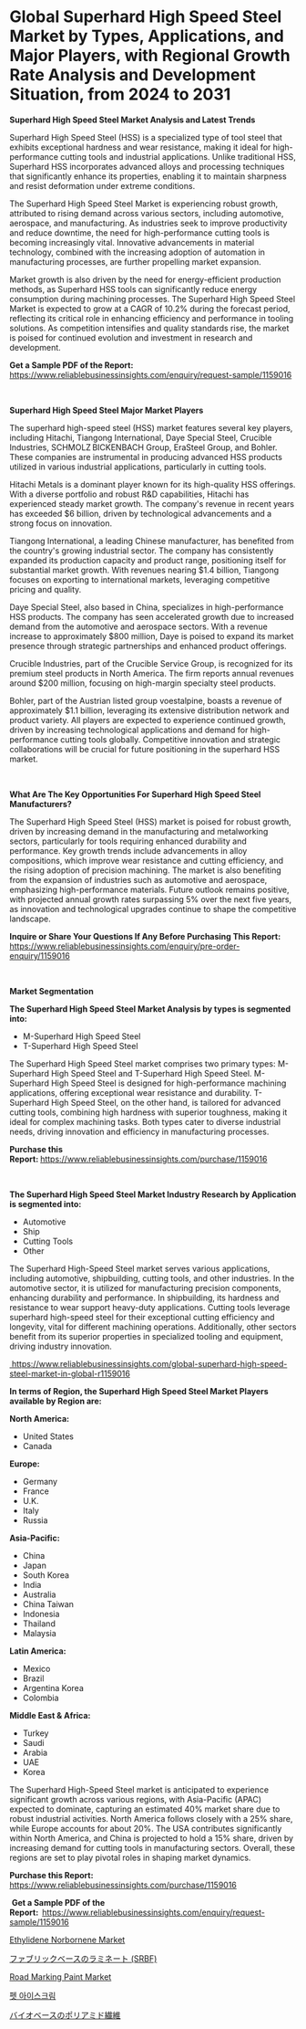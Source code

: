 <p><h1>Global Superhard High Speed Steel Market by Types, Applications, and Major Players, with Regional Growth Rate Analysis and Development Situation, from 2024 to 2031</h1></p><p><strong>Superhard High Speed Steel Market Analysis and Latest Trends</strong></p>
<p><p>Superhard High Speed Steel (HSS) is a specialized type of tool steel that exhibits exceptional hardness and wear resistance, making it ideal for high-performance cutting tools and industrial applications. Unlike traditional HSS, Superhard HSS incorporates advanced alloys and processing techniques that significantly enhance its properties, enabling it to maintain sharpness and resist deformation under extreme conditions.</p><p>The Superhard High Speed Steel Market is experiencing robust growth, attributed to rising demand across various sectors, including automotive, aerospace, and manufacturing. As industries seek to improve productivity and reduce downtime, the need for high-performance cutting tools is becoming increasingly vital. Innovative advancements in material technology, combined with the increasing adoption of automation in manufacturing processes, are further propelling market expansion.</p><p>Market growth is also driven by the need for energy-efficient production methods, as Superhard HSS tools can significantly reduce energy consumption during machining processes. The Superhard High Speed Steel Market is expected to grow at a CAGR of 10.2% during the forecast period, reflecting its critical role in enhancing efficiency and performance in tooling solutions. As competition intensifies and quality standards rise, the market is poised for continued evolution and investment in research and development.</p></p>
<p><strong>Get a Sample PDF of the Report:&nbsp;</strong> <a href="https://www.reliablebusinessinsights.com/enquiry/request-sample/1159016">https://www.reliablebusinessinsights.com/enquiry/request-sample/1159016</a></p>
<p>&nbsp;</p>
<p><strong>Superhard High Speed Steel Major Market Players</strong></p>
<p><p>The superhard high-speed steel (HSS) market features several key players, including Hitachi, Tiangong International, Daye Special Steel, Crucible Industries, SCHMOLZ BICKENBACH Group, EraSteel Group, and Bohler. These companies are instrumental in producing advanced HSS products utilized in various industrial applications, particularly in cutting tools.</p><p>Hitachi Metals is a dominant player known for its high-quality HSS offerings. With a diverse portfolio and robust R&D capabilities, Hitachi has experienced steady market growth. The company's revenue in recent years has exceeded $6 billion, driven by technological advancements and a strong focus on innovation.</p><p>Tiangong International, a leading Chinese manufacturer, has benefited from the country's growing industrial sector. The company has consistently expanded its production capacity and product range, positioning itself for substantial market growth. With revenues nearing $1.4 billion, Tiangong focuses on exporting to international markets, leveraging competitive pricing and quality.</p><p>Daye Special Steel, also based in China, specializes in high-performance HSS products. The company has seen accelerated growth due to increased demand from the automotive and aerospace sectors. With a revenue increase to approximately $800 million, Daye is poised to expand its market presence through strategic partnerships and enhanced product offerings.</p><p>Crucible Industries, part of the Crucible Service Group, is recognized for its premium steel products in North America. The firm reports annual revenues around $200 million, focusing on high-margin specialty steel products.</p><p>Bohler, part of the Austrian listed group voestalpine, boasts a revenue of approximately $1.1 billion, leveraging its extensive distribution network and product variety. All players are expected to experience continued growth, driven by increasing technological applications and demand for high-performance cutting tools globally. Competitive innovation and strategic collaborations will be crucial for future positioning in the superhard HSS market.</p></p>
<p>&nbsp;</p>
<p><strong>What Are The Key Opportunities For Superhard High Speed Steel Manufacturers?</strong></p>
<p><p>The Superhard High Speed Steel (HSS) market is poised for robust growth, driven by increasing demand in the manufacturing and metalworking sectors, particularly for tools requiring enhanced durability and performance. Key growth trends include advancements in alloy compositions, which improve wear resistance and cutting efficiency, and the rising adoption of precision machining. The market is also benefiting from the expansion of industries such as automotive and aerospace, emphasizing high-performance materials. Future outlook remains positive, with projected annual growth rates surpassing 5% over the next five years, as innovation and technological upgrades continue to shape the competitive landscape.</p></p>
<p><strong>Inquire or Share Your Questions If Any Before Purchasing This Report:</strong> <a href="https://www.reliablebusinessinsights.com/enquiry/pre-order-enquiry/1159016">https://www.reliablebusinessinsights.com/enquiry/pre-order-enquiry/1159016</a></p>
<p>&nbsp;</p>
<p><strong>Market Segmentation</strong></p>
<p><strong>The Superhard High Speed Steel Market Analysis by types is segmented into:</strong></p>
<p><ul><li>M-Superhard High Speed Steel</li><li>T-Superhard High Speed Steel</li></ul></p>
<p><p>The Superhard High Speed Steel market comprises two primary types: M-Superhard High Speed Steel and T-Superhard High Speed Steel. M-Superhard High Speed Steel is designed for high-performance machining applications, offering exceptional wear resistance and durability. T-Superhard High Speed Steel, on the other hand, is tailored for advanced cutting tools, combining high hardness with superior toughness, making it ideal for complex machining tasks. Both types cater to diverse industrial needs, driving innovation and efficiency in manufacturing processes.</p></p>
<p><strong>Purchase this Report:&nbsp;</strong><a href="https://www.reliablebusinessinsights.com/purchase/1159016">https://www.reliablebusinessinsights.com/purchase/1159016</a></p>
<p>&nbsp;</p>
<p><strong>The Superhard High Speed Steel Market Industry Research by Application is segmented into:</strong></p>
<p><ul><li>Automotive</li><li>Ship</li><li>Cutting Tools</li><li>Other</li></ul></p>
<p><p>The Superhard High-Speed Steel market serves various applications, including automotive, shipbuilding, cutting tools, and other industries. In the automotive sector, it is utilized for manufacturing precision components, enhancing durability and performance. In shipbuilding, its hardness and resistance to wear support heavy-duty applications. Cutting tools leverage superhard high-speed steel for their exceptional cutting efficiency and longevity, vital for different machining operations. Additionally, other sectors benefit from its superior properties in specialized tooling and equipment, driving industry innovation.</p></p>
<p><a href="https://www.reliablebusinessinsights.com/global-superhard-high-speed-steel-market-in-global-r1159016">&nbsp;https://www.reliablebusinessinsights.com/global-superhard-high-speed-steel-market-in-global-r1159016</a></p>
<p><strong>In terms of Region, the Superhard High Speed Steel Market Players available by Region are:</strong></p>
<p>
    <p> <strong> North America: </strong>
        <ul>
            <li>United States</li>
            <li>Canada</li>
        </ul>
        </p> 
    <p> <strong> Europe: </strong>
        <ul>
            <li>Germany</li>
            <li>France</li>
            <li>U.K.</li>
            <li>Italy</li>
            <li>Russia</li>
        </ul>
        </p> 
    <p> <strong> Asia-Pacific: </strong>
        <ul>
            <li>China</li>
            <li>Japan</li>
            <li>South Korea</li>
            <li>India</li>
            <li>Australia</li>
            <li>China Taiwan</li>
            <li>Indonesia</li>
            <li>Thailand</li>
            <li>Malaysia</li>
        </ul>
        </p> 
    <p> <strong> Latin America: </strong>
        <ul>
            <li>Mexico</li>
            <li>Brazil</li>
            <li>Argentina Korea</li>
            <li>Colombia</li>
        </ul>
        </p> 
    <p> <strong> Middle East & Africa: </strong>
        <ul>
            <li>Turkey</li>
            <li>Saudi</li>
            <li>Arabia</li>
            <li>UAE</li>
            <li>Korea</li>
        </ul>
    </p>
    </p>
<p><p>The Superhard High-Speed Steel market is anticipated to experience significant growth across various regions, with Asia-Pacific (APAC) expected to dominate, capturing an estimated 40% market share due to robust industrial activities. North America follows closely with a 25% share, while Europe accounts for about 20%. The USA contributes significantly within North America, and China is projected to hold a 15% share, driven by increasing demand for cutting tools in manufacturing sectors. Overall, these regions are set to play pivotal roles in shaping market dynamics.</p></p>
<p><strong>Purchase this Report: </strong><a href="https://www.reliablebusinessinsights.com/purchase/1159016">https://www.reliablebusinessinsights.com/purchase/1159016</a></p>
<p>&nbsp;<strong>Get a Sample PDF of the Report:&nbsp;&nbsp;</strong><a href="https://www.reliablebusinessinsights.com/enquiry/request-sample/1159016">https://www.reliablebusinessinsights.com/enquiry/request-sample/1159016</a></p>
<p><strong></strong></p>
<p><p><a href="https://issuu.com/reportprime-2/docs/ethylidene-norbornene-market-size-2_f252eb56b8b7db">Ethylidene Norbornene Market</a></p><p><a href="https://medium.com/@goldengate4/%E6%9C%AA%E6%9D%A5%E3%81%AE%E3%83%95%E3%82%A1%E3%83%96%E3%83%AA%E3%83%83%E3%82%AF%E3%83%99%E3%83%BC%E3%82%B9%E3%83%A9%E3%83%9F%E3%83%8D%E3%83%BC%E3%83%88-srbf-%E5%B8%82%E5%A0%B4%E3%81%AB%E9%96%A2%E3%81%99%E3%82%8B%E6%B4%9E%E5%AF%9F-2024%E5%B9%B4%E3%81%8B%E3%82%892031%E5%B9%B4%E3%81%AB%E3%81%8B%E3%81%91%E3%81%A6%E3%81%AE%E3%83%88%E3%83%AC%E3%83%B3%E3%83%89%E3%81%A8%E5%9C%B0%E5%9F%9F%E5%88%86%E6%9E%90-23d7bf9b686f">ファブリックベースのラミネート (SRBF)</a></p><p><a href="https://www.linkedin.com/pulse/global-road-marking-paint-industry-analysis-report-market-q9oqe?trackingId=zjnyQr8xQy%2BnzznhtOMm8A%3D%3D">Road Marking Paint Market</a></p><p><a href="https://medium.com/@fitzwjpcorke/pet-ice-cream-market-%EC%9D%98-%EA%B8%80%EB%A1%9C%EB%B2%8C-%EC%8B%9C%EC%9E%A5-%EA%B0%9C%EC%9A%94%EB%8A%94-%EC%A0%84-%EC%84%B8%EA%B3%84-%EB%B0%8F-%EC%A3%BC%EC%9A%94-%EC%8B%9C%EC%9E%A5%EC%9D%98-%EC%82%B0%EC%97%85%EC%97%90-%EC%98%81%ED%96%A5%EC%9D%84-%EB%AF%B8%EC%B9%98%EB%8A%94-%EC%A3%BC%EC%9A%94-%ED%8A%B8%EB%A0%8C%EB%93%9C%EC%97%90-%EB%8C%80%ED%95%9C-%EB%8F%85%ED%8A%B9%ED%95%9C-%EA%B4%80%EC%A0%90%EC%9D%84-%EC%A0%9C%EA%B3%B5%ED%95%A9%EB%8B%88%EB%8B%A4-34ffcfc891ec">펫 아이스크림</a></p><p><a href="https://medium.com/@goldengate4/%E3%82%B0%E3%83%AD%E3%83%BC%E3%83%90%E3%83%AB%E3%83%90%E3%82%A4%E3%82%AA%E3%83%99%E3%83%BC%E3%82%B9%E3%83%9D%E3%83%AA%E3%82%A2%E3%83%9F%E3%83%89%E7%B9%8A%E7%B6%AD%E5%B8%82%E5%A0%B4%E3%81%AE%E3%82%B7%E3%82%A7%E3%82%A2%E3%81%A8%E6%88%90%E9%95%B7%E6%A9%9F%E4%BC%9A-2024%E5%B9%B4%E3%81%8B%E3%82%892031%E5%B9%B4%E3%81%BE%E3%81%A7%E3%81%AE%E6%9C%9F%E9%96%93%E3%81%AB%E3%81%8A%E3%81%91%E3%82%8B10-9-%E3%81%AEcagr%E3%81%A7%E6%88%90%E9%95%B7%E3%81%99%E3%82%8B%E5%B8%82%E5%A0%B4%E8%A6%8F%E6%A8%A1-6679f8139af2">バイオベースのポリアミド繊維</a></p></p>